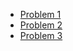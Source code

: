 - [Problem 1](https://github.com/ninamariepeterson/CS445/blob/master/SimpsonEthan/1.R)
- [Problem 2](https://github.com/ninamariepeterson/CS445/blob/master/SimpsonEthan/2.R)
- [Problem 3](https://github.com/ninamariepeterson/CS445/blob/master/SimpsonEthan/3.R)